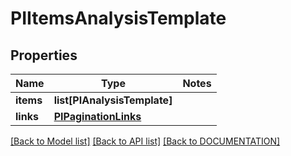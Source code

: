 # PIItemsAnalysisTemplate

## Properties
Name | Type | Notes
------------ | ------------- | -------------
**items** | **list[PIAnalysisTemplate]**
**links** | **[**PIPaginationLinks**](../models/PIPaginationLinks.md)**

[[Back to Model list]](../../DOCUMENTATION.md#documentation-for-models) [[Back to API list]](../../DOCUMENTATION.md#documentation-for-api-endpoints) [[Back to DOCUMENTATION]](../../DOCUMENTATION.md)
